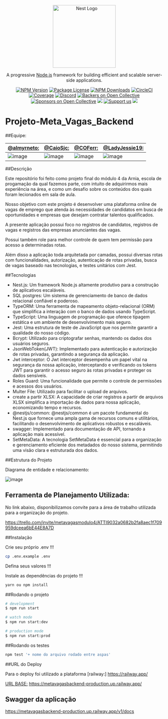 <p align="center">
  <a href="http://nestjs.com/" target="blank"><img src="https://nestjs.com/img/logo-small.svg" width="200" alt="Nest Logo" /></a>
</p>

[circleci-image]: https://img.shields.io/circleci/build/github/nestjs/nest/master?token=abc123def456
[circleci-url]: https://circleci.com/gh/nestjs/nest

  <p align="center">A progressive <a href="http://nodejs.org" target="_blank">Node.js</a> framework for building efficient and scalable server-side applications.</p>
    <p align="center">
<a href="https://www.npmjs.com/~nestjscore" target="_blank"><img src="https://img.shields.io/npm/v/@nestjs/core.svg" alt="NPM Version" /></a>
<a href="https://www.npmjs.com/~nestjscore" target="_blank"><img src="https://img.shields.io/npm/l/@nestjs/core.svg" alt="Package License" /></a>
<a href="https://www.npmjs.com/~nestjscore" target="_blank"><img src="https://img.shields.io/npm/dm/@nestjs/common.svg" alt="NPM Downloads" /></a>
<a href="https://circleci.com/gh/nestjs/nest" target="_blank"><img src="https://img.shields.io/circleci/build/github/nestjs/nest/master" alt="CircleCI" /></a>
<a href="https://coveralls.io/github/nestjs/nest?branch=master" target="_blank"><img src="https://coveralls.io/repos/github/nestjs/nest/badge.svg?branch=master#9" alt="Coverage" /></a>
<a href="https://discord.gg/G7Qnnhy" target="_blank"><img src="https://img.shields.io/badge/discord-online-brightgreen.svg" alt="Discord"/></a>
<a href="https://opencollective.com/nest#backer" target="_blank"><img src="https://opencollective.com/nest/backers/badge.svg" alt="Backers on Open Collective" /></a>
<a href="https://opencollective.com/nest#sponsor" target="_blank"><img src="https://opencollective.com/nest/sponsors/badge.svg" alt="Sponsors on Open Collective" /></a>
  <a href="https://paypal.me/kamilmysliwiec" target="_blank"><img src="https://img.shields.io/badge/Donate-PayPal-ff3f59.svg"/></a>
    <a href="https://opencollective.com/nest#sponsor"  target="_blank"><img src="https://img.shields.io/badge/Support%20us-Open%20Collective-41B883.svg" alt="Support us"></a>
  <a href="https://twitter.com/nestframework" target="_blank"><img src="https://img.shields.io/twitter/follow/nestframework.svg?style=social&label=Follow"></a>
</p>
  <!--[![Backers on Open Collective](https://opencollective.com/nest/backers/badge.svg)](https://opencollective.com/nest#backer)
  [![Sponsors on Open Collective](https://opencollective.com/nest/sponsors/badge.svg)](https://opencollective.com/nest#sponsor)-->

# Projeto-Meta_Vagas_Backend

##Equipe:

| [@almyrneto:](https://github.com/almyrneto)                                                                        | [@CaioSjc:](https://github.com/CaioSjc)                                                                            | [@COFerr:](https://github.com/COFerr)                                                                              | [@LadyJessie19:](https://github.com/LadyJessie19)                                                                  |
| ------------------------------------------------------------------------------------------------------------------ | ------------------------------------------------------------------------------------------------------------------ | ------------------------------------------------------------------------------------------------------------------ | ------------------------------------------------------------------------------------------------------------------ |
| ![image](https://github.com/LadyJessie19/meta_vagas_backend/assets/115433314/17ea390d-4d60-481b-9fcf-2af0eed32306) | ![image](https://github.com/LadyJessie19/meta_vagas_backend/assets/115433314/19e8eb12-ff88-4b12-a81c-0c96c834d229) | ![image](https://github.com/LadyJessie19/meta_vagas_backend/assets/115433314/91c19a99-f6d8-4acc-b81d-fd5ade593a93) | ![image](https://github.com/LadyJessie19/meta_vagas_backend/assets/115433314/c1675bcc-76bb-4378-a420-23afb278eca7) |

##Descrição

Este repositório foi feito como projeto final do módulo 4 da Arnia, escola de progamação da qual fazemos parte, com intuito de adquirirmos mais experiência na área, e como um desafio sobre os conteúdos dos quais foram lecionados em sala de aula.

Nosso objetivo com este projeto é desenvolver uma plataforma online de vagas de emprego que atenda às necessidades de candidatos em busca de oportunidades e empresas que desejam contratar talentos qualificados.

A presente aplicação possui foco no registros de candidatos, registros de vagas e registros das empresas anunciantes das vagas.

Possui também role para melhor controle de quem tem permissão para acesso a determinadas rotas.

Além disso a aplicação toda arquitetada por camadas, possui diversas rotas com funcionalidades, autorização, autenticação de rotas privadas, busca de vagas baseado nas tecnologias, e testes unitários com Jest.

##Tecnologias

- Nest.js: Um framework Node.js altamente produtivo para a construção de aplicativos escaláveis.
- SQL postgres: Um sistema de gerenciamento de banco de dados relacional confiável e poderoso.
- TypeORM: Uma ferramenta de mapeamento objeto-relacional (ORM) que simplifica a interação com o banco de dados usando TypeScript.
- TypeScript: Uma linguagem de programação que oferece tipagem estática e um ambiente de desenvolvimento mais seguro.
- Jest: Uma estrutura de teste de JavaScript que nos permite garantir a qualidade do nosso código.
- Bcrypt: Utilizado para criptografar senhas, mantendo os dados dos usuários seguros.
- JsonWebToken(JWT): Implementado para autenticação e autorização de rotas privadas, garantindo a segurança da aplicação.
- Jwt interceptor: O Jwt interceptor desempenha um papel vital na segurança da nossa aplicação, interceptando e verificando os tokens JWT para garantir o acesso seguro às rotas privadas e proteger os dados sensíveis.
- Roles Guard: Uma funcionalidade que permite o controle de permissões e acessos dos usuários.
- Multer File: Utilizado para facilitar o upload de arquivos.
- create a partir XLSX: A capacidade de criar registros a partir de arquivos XLSX simplifica a importação de dados para nossa aplicação, economizando tempo e recursos.
- @nestjs/common: @nestjs/common é um pacote fundamental do Nest.js que fornece uma ampla gama de recursos comuns e utilitários, facilitando o desenvolvimento de aplicativos robustos e escaláveis.
- swagger: Implementado para documentação de API, tornando a aplicação mais acessível.
- SetMetaData: A tecnologia SetMetaData é essencial para a organização e gerenciamento eficiente dos metadados do nosso sistema, permitindo uma visão clara e estruturada dos dados.

##Estrutura do Projeto

Diagrama de entidade e relacionamento:

![image](https://github.com/LadyJessie19/meta_vagas_backend/assets/115433314/4923c5ca-8a3f-463e-a2cb-47caa73c8c81)

## Ferramenta de Planejamento Utilizada:

No link abaixo, disponibilizamos convite para a área de trabalho utilizada para a organização do projeto.

https://trello.com/invite/metavagasmodulo4/ATTI9032a0682b2fa8aec1f709959dceea6bE44E8A7D

##Instalação

Crie seu próprio .env !!!

```bash
cp .env.example .env
```

Defina seus valores !!!

Instale as dependências do projeto !!!

```bash
yarn ou npm install
```

##Rodando o projeto

```bash
# development
$ npm run start

# watch mode
$ npm run start:dev

# production mode
$ npm run start:prod
```

##Rodando os testes

```bash
npm test '+ nome do arquivo rodado entre aspas'
```

##URL do Deploy

Para o deploy foi utilizado a plataforma [railway:] https://railway.app/

[URL BASE:](https://metavagasbackend-production.up.railway.app/) https://metavagasbackend-production.up.railway.app/

## Swagger da aplicação

https://metavagasbackend-production.up.railway.app/v1/docs
